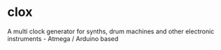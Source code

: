 # clox
A multi clock generator for synths, drum machines and other electronic instruments - Atmega / Arduino based
